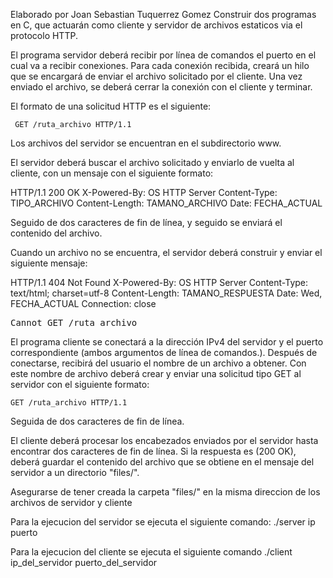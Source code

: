 Elaborado por Joan Sebastian Tuquerrez Gomez
Construir dos programas en C, que actuarán como cliente y servidor de archivos estaticos via el protocolo HTTP.

El programa servidor deberá recibir por línea de comandos el puerto en el cual va a recibir conexiones.
Para cada conexión recibida, creará un hilo que se encargará de enviar el archivo solicitado por el cliente.
Una vez enviado el archivo, se deberá cerrar la conexión con el cliente y terminar.

El formato de una solicitud HTTP es el siguiente:

     GET /ruta_archivo HTTP/1.1

Los archivos del servidor se encuentran en el subdirectorio www.

El servidor deberá buscar el archivo solicitado y enviarlo de vuelta al cliente, con un mensaje con el siguiente formato:

HTTP/1.1 200 OK
X-Powered-By: OS HTTP Server
Content-Type: TIPO_ARCHIVO
Content-Length: TAMANO_ARCHIVO
Date: FECHA_ACTUAL

Seguido de dos caracteres de fin de línea, y seguido se enviará el contenido del archivo.



Cuando un archivo no se encuentra, el servidor deberá construir y enviar el siguiente mensaje:

HTTP/1.1 404 Not Found
X-Powered-By: OS HTTP Server
Content-Type: text/html; charset=utf-8
Content-Length: TAMANO_RESPUESTA
Date: Wed, FECHA_ACTUAL
Connection: close

<!DOCTYPE html>
<html lang="en">
<head>
<meta charset="utf-8">
<title>Error</title>
</head>
<body>
<pre>Cannot GET /ruta_archivo</pre>
</body>
</html>


El programa cliente se conectará a la dirección IPv4 del servidor y el puerto correspondiente 
(ambos argumentos de línea de comandos.). Después de conectarse, recibirá del usuario el nombre de un archivo a obtener.
Con este nombre de archivo deberá crear y enviar una solicitud tipo GET al servidor con el siguiente formato:

    GET /ruta_archivo HTTP/1.1

Seguida de dos caracteres de fin de línea.

El cliente deberá procesar los encabezados enviados por el servidor hasta encontrar dos caracteres de fin de línea.
Si la respuesta es (200 OK), deberá guardar el contenido del archivo que se obtiene en el mensaje del servidor a 
un directorio "files/".

Asegurarse de tener creada la carpeta "files/" en la misma direccion de los archivos de servidor y cliente

Para la ejecucion del servidor se ejecuta el siguiente comando:
    ./server ip puerto 
    
Para la ejecucion del cliente se ejecuta el siguiente comando
    ./client ip_del_servidor puerto_del_servidor